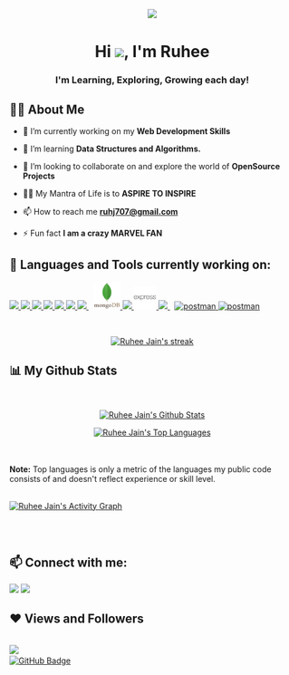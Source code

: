<p align="center">
<a href="#"><img width="50%" height="auto" src="https://cdn.dribbble.com/users/2382464/screenshots/4996846/chris-dribbbble-romper.gif" height="175px"/></a>
</p>

<h1 align="center">Hi <img src="https://raw.githubusercontent.com/MartinHeinz/MartinHeinz/master/wave.gif" width="30px">, I'm Ruhee</h1>
<h3 align="center">I'm Learning, Exploring, Growing each day!</h3>


## 🙋‍♂️ About Me

- 🔭 I’m currently working on my **Web Development Skills**

- 🌱 I’m learning **Data Structures and Algorithms.**

- 👯 I’m looking to collaborate on and explore the world of **OpenSource Projects**

- 👨‍💻 My Mantra of Life is to **ASPIRE TO INSPIRE**

- 📫 How to reach me **ruhj707@gmail.com**

- ⚡ Fun fact **I am a crazy MARVEL FAN**

## 🚀 Languages and Tools currently working on:

<p align="left"> 
      <a href="https://www.w3.org/html/" target="_blank"> <img src="https://img.icons8.com/color/48/000000/html-5.png"/> </a> 
       <a href="https://www.w3schools.com/css/" target="_blank"> <img src="https://img.icons8.com/color/48/000000/css3.png"/> </a> 
       <a href="https://getbootstrap.com" target="_blank"> <img src="https://img.icons8.com/color/48/000000/bootstrap.png"/> </a>
       <a href="https://developer.mozilla.org/en-US/docs/Web/JavaScript" target="_blank"> <img src="https://img.icons8.com/color/48/000000/javascript.png"/> </a> 
      <a href="https://reactjs.org/" target="_blank"> <img src="https://img.icons8.com/color/48/000000/react-native.png"/> </a>
      <a href="https://www.python.org" target="_blank"> <img src="https://img.icons8.com/color/48/000000/python.png"/> </a> 
      <a style="padding-right:8px;" href="https://nodejs.org" target="_blank"> <img src="https://img.icons8.com/color/48/000000/nodejs.png"/> </a> 
       <a href="https://www.mongodb.com/" target="_blank"> <img src="https://raw.githubusercontent.com/devicons/devicon/master/icons/mongodb/mongodb-original-wordmark.svg" alt="mongodb" width="48" height="48"/> </a> 
      <a href="https://git-scm.com/" target="_blank"> <img src="https://img.icons8.com/color/48/000000/git.png"/> </a>
      <a href="https://expressjs.com" target="_blank"> <img src="https://raw.githubusercontent.com/devicons/devicon/master/icons/express/express-original-wordmark.svg" alt="express" width="40" height="40"/> </a>
      <a style="padding-right:8px;" href="https://www.mysql.com/" target="_blank"> <img src="https://img.icons8.com/fluent/50/000000/mysql-logo.png"/> </a>
     <a href="https://postman.com" target="_blank"> <img src="https://www.vectorlogo.zone/logos/getpostman/getpostman-icon.svg" alt="postman" width="45" height="45"/> </a>
      <a href="https://postman.com" target="_blank"> <img src="https://img.icons8.com/color/96/000000/c-plus-plus-logo.png" alt="postman" width="45" height="45"/> </a>
      
  
</p>

<!-- [![React Badge](https://img.shields.io/badge/-React-61DBFB?style=for-the-badge&labelColor=black&logo=react&logoColor=61DBFB)](#)  [![Javascript Badge](https://img.shields.io/badge/-Javascript-F0DB4F?style=for-the-badge&labelColor=black&logo=javascript&logoColor=F0DB4F)](#) [![Typescript Badge](https://img.shields.io/badge/-Typescript-007acc?style=for-the-badge&labelColor=black&logo=typescript&logoColor=007acc)](#) [![Nodejs Badge](https://img.shields.io/badge/-Nodejs-3C873A?style=for-the-badge&labelColor=black&logo=node.js&logoColor=3C873A)](#) [![GraphQL Badge](https://img.shields.io/badge/-GraphQl-e535ab?style=for-the-badge&labelColor=black&logo=node.js&logoColor=e535ab)](#) -->
<br>

<p align="center">
    <a href="https://github.com/Ruheej1/github-readme-streak-stats">
        <img title="🔥 Get streak stats for your profile at git.io/streak-stats" alt="Ruhee Jain's streak" src="https://github-readme-streak-stats.herokuapp.com/?user=Ruheej1&theme=black-ice&hide_border=true&stroke=0000&background=060A0CD0"/>
    </a>
</p>

## 📊 My Github Stats

  <br>
  <p align="center">
    <a href="https://github.com/Ruheej1/github-readme-stats"><img alt="Ruhee Jain's Github Stats" src="https://github-readme-stats.vercel.app/api?username=Ruheej1&show_icons=true&count_private=true&theme=react&hide_border=true&bg_color=0D1117" /></a>
    <br>
</p>

<p align="center">
  <a href="https://github.com/Ruheej1/github-readme-stats"><img alt="Ruhee Jain's Top Languages" src="https://github-readme-stats.vercel.app/api/top-langs/?username=Ruheej1&langs_count=8&count_private=true&layout=compact&theme=react&hide_border=true&bg_color=0D1117" /></a>
</p>
  <br>
  <br>
  <b>Note:</b> Top languages is only a metric of the languages my public code consists of and doesn't reflect experience or skill level.


<br>
<br>

<a href="https://github.com/Ruheej1/github-readme-activity-graph"><img alt="Ruhee Jain's Activity Graph" src="https://activity-graph.herokuapp.com/graph?username=Ruheej1&bg_color=0D1117&color=5BCDEC&line=5BCDEC&point=FFFFFF&hide_border=true" /></a>

<br>
<br>

## 📫 Connect with me:
<p align="left">

<a href = "https://www.linkedin.com/in/ruhee-jain-47447b196/"><img src="https://img.icons8.com/fluent/48/000000/linkedin.png"/></a>
<a href = "https://twitter.com/Ruheejain_"><img src="https://img.icons8.com/fluent/48/000000/twitter.png"/></a>

</p>

## ❤ Views and Followers 
<br/>
<a href="https://github.com/Meghna-DAS/github-profile-views-counter">
<img src="https://komarev.com/ghpvc/?username=Ruheej1">
</a>
<br>
<a href="https://github.com/Ruheej1?tab=followers"><img src="https://img.shields.io/github/followers/Ruheej1?label=Followers&style=social" alt="GitHub Badge"></a>
